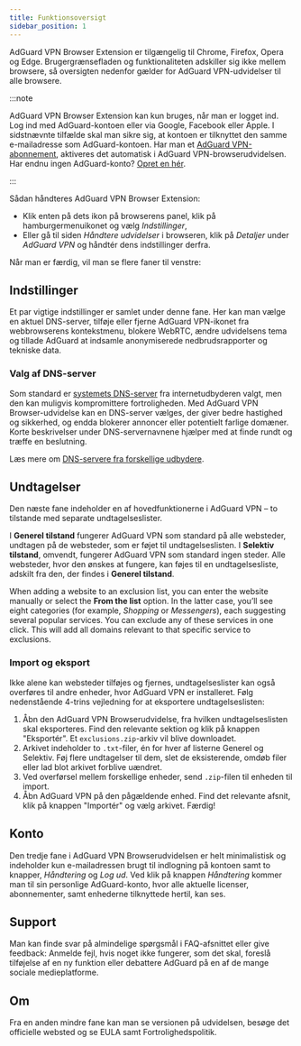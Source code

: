```yaml
---
title: Funktionsoversigt
sidebar_position: 1
---
```


AdGuard VPN Browser Extension er tilgængelig til Chrome, Firefox, Opera og Edge. Brugergrænsefladen og funktionaliteten adskiller sig ikke mellem browsere, så oversigten nedenfor gælder for AdGuard VPN-udvidelser til alle browsere.

:::note

AdGuard VPN Browser Extension kan kun bruges, når man er logget ind. Log ind med AdGuard-kontoen eller via Google, Facebook eller Apple. I sidstnævnte tilfælde skal man sikre sig, at kontoen er tilknyttet den samme e-mailadresse som AdGuard-kontoen. Har man et [AdGuard VPN-abonnement](/general/subscription), aktiveres det automatisk i AdGuard VPN-browserudvidelsen. Har endnu ingen AdGuard-konto? [Opret en hér](https://auth.adguard.com/registration.html).

:::

Sådan håndteres AdGuard VPN Browser Extension:

- Klik enten på dets ikon på browserens panel, klik på hamburgermenuikonet og vælg *Indstillinger*,
- Eller gå til siden *Håndtere udvidelser* i browseren, klik på *Detaljer* under *AdGuard VPN* og håndtér dens indstillinger derfra.

Når man er færdig, vil man se flere faner til venstre:

## Indstillinger

Et par vigtige indstillinger er samlet under denne fane. Her kan man vælge en aktuel DNS-server, tilføje eller fjerne AdGuard VPN-ikonet fra webbrowserens kontekstmenu, blokere WebRTC, ændre udvidelsens tema og tillade AdGuard at indsamle anonymiserede nedbrudsrapporter og tekniske data.

### Valg af DNS-server

Som standard er [systemets DNS-server](https://adguard-dns.io/kb/general/dns-filtering/#what-is-dns) fra internetudbyderen valgt, men den kan muligvis kompromittere fortroligheden. Med AdGuard VPN Browser-udvidelse kan en DNS-server vælges, der giver bedre hastighed og sikkerhed, og endda blokerer annoncer eller potentielt farlige domæner. Korte beskrivelser under DNS-servernavnene hjælper med at finde rundt og træffe en beslutning.

Læs mere om [DNS-servere fra forskellige udbydere](https://adguard-dns.io/kb/general/dns-providers/).

## Undtagelser

Den næste fane indeholder en af hovedfunktionerne i AdGuard VPN – to tilstande med separate undtagelseslister.

I **Generel tilstand** fungerer AdGuard VPN som standard på alle websteder, undtagen på de websteder, som er føjet til undtagelseslisten. I **Selektiv tilstand**, omvendt, fungerer AdGuard VPN som standard ingen steder. Alle websteder, hvor den ønskes at fungere, kan føjes til en undtagelsesliste, adskilt fra den, der findes i **Generel tilstand**.

When adding a website to an exclusion list, you can enter the website manually or select the **From the list** option. In the latter case, you’ll see eight categories (for example, *Shopping* or *Messengers*), each suggesting several popular services. You can exclude any of these services in one click. This will add all domains relevant to that specific service to exclusions.

### Import og eksport

Ikke alene kan websteder tilføjes og fjernes, undtagelseslister kan også overføres til andre enheder, hvor AdGuard VPN er installeret. Følg nedenstående 4-trins vejledning for at eksportere undtagelseslisten:

1. Åbn den AdGuard VPN Browserudvidelse, fra hvilken undtagelseslisten skal eksporteres. Find den relevante sektion og klik på knappen "Eksportér". Et `exclusions.zip`-arkiv vil blive downloadet.
1. Arkivet indeholder to `.txt`-filer, én for hver af listerne Generel og Selektiv. Føj flere undtagelser til dem, slet de eksisterende, omdøb filer eller lad blot arkivet forblive uændret.
1. Ved overførsel mellem forskellige enheder, send `.zip`-filen til enheden til import.
1. Åbn AdGuard VPN på den pågældende enhed. Find det relevante afsnit, klik på knappen "Importér" og vælg arkivet. Færdig!

## Konto

Den tredje fane i AdGuard VPN Browserudvidelsen er helt minimalistisk og indeholder kun e-mailadressen brugt til indlogning på kontoen samt to knapper, *Håndtering* og *Log ud*. Ved klik på knappen *Håndtering* kommer man til sin personlige AdGuard-konto, hvor alle aktuelle licenser, abonnementer, samt enhederne tilknyttede hertil, kan ses.

## Support

Man kan finde svar på almindelige spørgsmål i FAQ-afsnittet eller give feedback: Anmelde fejl, hvis noget ikke fungerer, som det skal, foreslå tilføjelse af en ny funktion eller debattere AdGuard på en af de mange sociale medieplatforme.

## Om

Fra en anden mindre fane kan man se versionen på udvidelsen, besøge det officielle websted og se EULA samt Fortrolighedspolitik.
